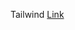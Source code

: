 Tailwind [Link](https://users.metropolia.fi/~aarojy/root/Web-sovelluskehitys_TX00EY23-3007/React/Tailwind/)
